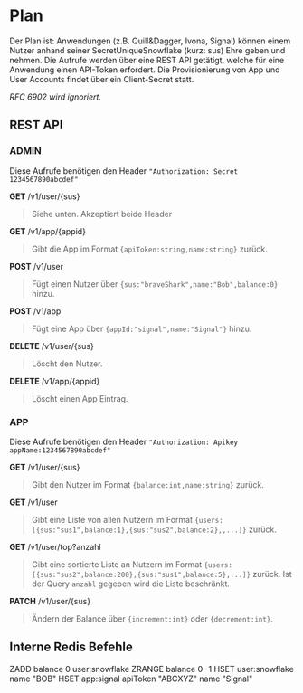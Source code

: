 # Plan
Der Plan ist:
Anwendungen (z.B. Quill&Dagger, Ivona, Signal) können einem Nutzer anhand seiner SecretUniqueSnowflake (kurz: sus) Ehre geben und nehmen.
Die Aufrufe werden über eine REST API getätigt, welche für eine Anwendung einen API-Token erfordert.
Die Provisionierung von App und User Accounts findet über ein Client-Secret statt.

*RFC 6902 wird ignoriert.*

## REST API
### ADMIN
Diese Aufrufe benötigen den Header `"Authorization: Secret 1234567890abcdef"`

**GET** /v1/user/{sus}

> Siehe unten. Akzeptiert beide Header

**GET** /v1/app/{appid}

> Gibt die App im Format `{apiToken:string,name:string}` zurück.

**POST** /v1/user

> Fügt einen Nutzer über `{sus:"braveShark",name:"Bob",balance:0}` hinzu.

**POST** /v1/app

> Fügt eine App über `{appId:"signal",name:"Signal"}` hinzu.

**DELETE** /v1/user/{sus}

> Löscht den Nutzer.

**DELETE** /v1/app/{appid}

> Löscht einen App Eintrag.

### APP
Diese Aufrufe benötigen den Header `"Authorization: Apikey appName:1234567890abcdef"`

**GET** /v1/user/{sus}

> Gibt den Nutzer im Format `{balance:int,name:string}` zurück.

**GET** /v1/user

> Gibt eine Liste von allen Nutzern im Format `{users:[{sus:"sus1",balance:1},{sus:"sus2",balance:2},,...]}` zurück.

**GET** /v1/user/top?anzahl

> Gibt eine sortierte Liste an Nutzern im Format `{users:[{sus:"sus2",balance:200},{sus:"sus1",balance:5},...]}` zurück. Ist der Query `anzahl` gegeben wird die Liste beschränkt.

**PATCH** /v1/user/{sus}

> Ändern der Balance über `{increment:int}` oder `{decrement:int}`.

## Interne Redis Befehle
ZADD balance 0 user:snowflake
ZRANGE balance 0 -1
HSET user:snowflake name "BOB"
HSET app:signal apiToken "ABCXYZ" name "Signal"